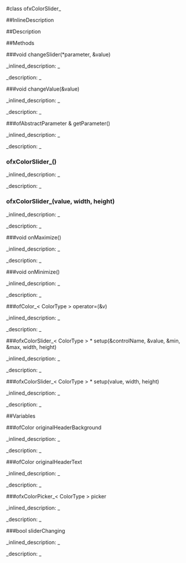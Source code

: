 #class ofxColorSlider_


<!--
_visible: True_
_advanced: False_
_istemplated: True_
_extends: ofxGuiGroup_
-->

##InlineDescription






##Description





##Methods



###void changeSlider(*parameter, &value)

<!--
_syntax: changeSlider(*parameter, &value)_
_name: changeSlider_
_returns: void_
_returns_description: _
_parameters: const void *parameter, ColorType &value_
_access: protected_
_version_started: 0.8.0_
_version_deprecated: _
_summary: _
_constant: False_
_static: False_
_visible: True_
_advanced: False_
-->

_inlined_description: _







_description: _







<!----------------------------------------------------------------------------->

###void changeValue(&value)

<!--
_syntax: changeValue(&value)_
_name: changeValue_
_returns: void_
_returns_description: _
_parameters: ofColor_< ColorType > &value_
_access: protected_
_version_started: 0.8.0_
_version_deprecated: _
_summary: _
_constant: False_
_static: False_
_visible: True_
_advanced: False_
-->

_inlined_description: _







_description: _







<!----------------------------------------------------------------------------->

###ofAbstractParameter & getParameter()

<!--
_syntax: getParameter()_
_name: getParameter_
_returns: ofAbstractParameter &_
_returns_description: _
_parameters: _
_access: public_
_version_started: 0.8.0_
_version_deprecated: _
_summary: _
_constant: False_
_static: False_
_visible: True_
_advanced: False_
-->

_inlined_description: _







_description: _







<!----------------------------------------------------------------------------->

### ofxColorSlider_()

<!--
_syntax: ofxColorSlider_()_
_name: ofxColorSlider__
_returns: _
_returns_description: _
_parameters: _
_access: public_
_version_started: 0.8.0_
_version_deprecated: _
_summary: _
_constant: False_
_static: False_
_visible: True_
_advanced: False_
-->

_inlined_description: _







_description: _







<!----------------------------------------------------------------------------->

### ofxColorSlider_(value, width, height)

<!--
_syntax: ofxColorSlider_(value, width, height)_
_name: ofxColorSlider__
_returns: _
_returns_description: _
_parameters: ofParameter<ofColor_< ColorType>  > value, float width, float height_
_access: public_
_version_started: 0.8.0_
_version_deprecated: _
_summary: _
_constant: False_
_static: False_
_visible: True_
_advanced: False_
-->

_inlined_description: _







_description: _







<!----------------------------------------------------------------------------->

###void onMaximize()

<!--
_syntax: onMaximize()_
_name: onMaximize_
_returns: void_
_returns_description: _
_parameters: _
_access: protected_
_version_started: 0.10.0_
_version_deprecated: _
_summary: _
_constant: False_
_static: False_
_visible: True_
_advanced: False_
-->

_inlined_description: _







_description: _







<!----------------------------------------------------------------------------->

###void onMinimize()

<!--
_syntax: onMinimize()_
_name: onMinimize_
_returns: void_
_returns_description: _
_parameters: _
_access: protected_
_version_started: 0.10.0_
_version_deprecated: _
_summary: _
_constant: False_
_static: False_
_visible: True_
_advanced: False_
-->

_inlined_description: _







_description: _







<!----------------------------------------------------------------------------->

###ofColor_< ColorType > operator=(&v)

<!--
_syntax: operator=(&v)_
_name: operator=_
_returns: ofColor_< ColorType >_
_returns_description: _
_parameters: const ofColor_< ColorType > &v_
_access: public_
_version_started: 0.8.0_
_version_deprecated: _
_summary: _
_constant: False_
_static: False_
_visible: True_
_advanced: False_
-->

_inlined_description: _







_description: _







<!----------------------------------------------------------------------------->

###ofxColorSlider_< ColorType > * setup(&controlName, &value, &min, &max, width, height)

<!--
_syntax: setup(&controlName, &value, &min, &max, width, height)_
_name: setup_
_returns: ofxColorSlider_< ColorType > *_
_returns_description: _
_parameters: const string &controlName, const ofColor_< ColorType > &value, const ofColor_< ColorType > &min, const ofColor_< ColorType > &max, float width, float height_
_access: public_
_version_started: 0.8.0_
_version_deprecated: _
_summary: _
_constant: False_
_static: False_
_visible: True_
_advanced: False_
-->

_inlined_description: _







_description: _







<!----------------------------------------------------------------------------->

###ofxColorSlider_< ColorType > * setup(value, width, height)

<!--
_syntax: setup(value, width, height)_
_name: setup_
_returns: ofxColorSlider_< ColorType > *_
_returns_description: _
_parameters: ofParameter<ofColor_< ColorType>  > value, float width, float height_
_access: public_
_version_started: 0.8.0_
_version_deprecated: _
_summary: _
_constant: False_
_static: False_
_visible: True_
_advanced: False_
-->

_inlined_description: _







_description: _







<!----------------------------------------------------------------------------->

##Variables



###ofColor originalHeaderBackground

<!--
_name: originalHeaderBackground_
_type: ofColor_
_access: protected_
_version_started: 0.10.0_
_version_deprecated: _
_summary: _
_visible: True_
_constant: False_
_advanced: False_
-->

_inlined_description: _







_description: _







<!----------------------------------------------------------------------------->

###ofColor originalHeaderText

<!--
_name: originalHeaderText_
_type: ofColor_
_access: protected_
_version_started: 0.10.0_
_version_deprecated: _
_summary: _
_visible: True_
_constant: False_
_advanced: False_
-->

_inlined_description: _







_description: _







<!----------------------------------------------------------------------------->

###ofxColorPicker_< ColorType > picker

<!--
_name: picker_
_type: ofxColorPicker_< ColorType >_
_access: protected_
_version_started: 0.10.0_
_version_deprecated: _
_summary: _
_visible: True_
_constant: False_
_advanced: False_
-->

_inlined_description: _







_description: _







<!----------------------------------------------------------------------------->

###bool  sliderChanging

<!--
_name: sliderChanging_
_type: bool _
_access: protected_
_version_started: 0.8.0_
_version_deprecated: _
_summary: _
_visible: True_
_constant: True_
_advanced: False_
-->

_inlined_description: _







_description: _







<!----------------------------------------------------------------------------->

